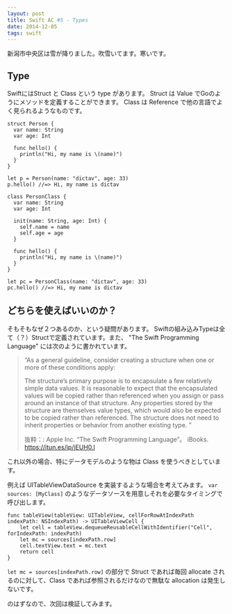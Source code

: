```yaml
---
layout: post
title: Swift AC #5 - Types
date: 2014-12-05
tags: swift
---
```


新潟市中央区は雪が降りました。吹雪いてます。寒いです。

## Type
SwiftにはStruct と Class という type があります。
Struct は Value でGoのようにメソッドを定義することができます。
Class は Reference で他の言語でよく見られるようなものです。

```
struct Person {
  var name: String
  var age: Int

  func hello() {
    println("Hi, my name is \(name)")
  }
}

let p = Person(name: "dictav", age: 33)
p.hello() //=> Hi, my name is dictav
```


```
class PersonClass {
  var name: String
  var age: Int

  init(name: String, age: Int) {
    self.name = name
    self.age = age
  }

  func hello() {
    println("Hi, my name is \(name)")
  }
}

let pc = PersonClass(name: "dictav", age: 33)
pc.hello() //=> Hi, my name is dictav
```

## どちらを使えばいいのか？
そもそもなぜ２つあるのか、という疑問があります。
Swiftの組み込みTypeは全て（？）Structで定義されています。また、 "The Swift Programming Language" には次のように書かれています。

>“As a general guideline, consider creating a structure when one or more of these conditions apply:
>
>The structure’s primary purpose is to encapsulate a few relatively simple data values.
>It is reasonable to expect that the encapsulated values will be copied rather than referenced when you assign or pass around an instance of that structure.
>Any properties stored by the structure are themselves value types, which would also be expected to be copied rather than referenced.
>The structure does not need to inherit properties or behavior from another existing type.
>”
>
>抜粋：: Apple Inc. “The Swift Programming Language”。 iBooks. https://itun.es/jp/jEUH0.l

これ以外の場合、特にデータモデルのような物は Class を使うべきとしています。

例えば UITableViewDataSource を実装するような場合を考えてみます。
`var sources: [MyClass]` のようなデータソースを用意しそれを必要なタイミングで呼び出します。

```
func tableView(tableView: UITableView, cellForRowAtIndexPath indexPath: NSIndexPath) -> UITableViewCell {
	let cell = tableView.dequeueReusableCellWithIdentifier("Cell", forIndexPath: indexPath)
	let mc = sources[indexPath.row]
	cell.textView.text = mc.text
	return cell
}
```

`let mc = sources[indexPath.row]` の部分で Struct であれば毎回 allocate されるのに対して、Class であれば参照されるだけなので無駄な allocation は発生しないです。

のはずなので、次回は検証してみます。
